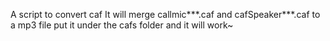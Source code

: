 A script to convert caf
It will merge callmic***.caf and cafSpeaker***.caf to a mp3 file
put it under the cafs folder and it will work~
